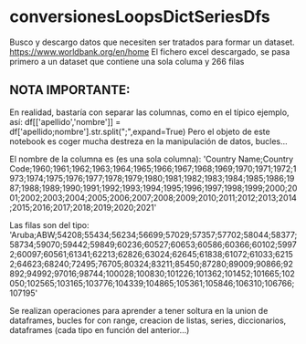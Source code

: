 # conversionesLoopsDictSeriesDfs
Busco y descargo datos que necesiten ser tratados para formar un dataset.
https://www.worldbank.org/en/home
El fichero excel descargado, se pasa primero a un dataset que contiene una sola columa y 266 filas

## NOTA IMPORTANTE:
En realidad, bastaría con separar las columnas, como en el típico ejemplo, así:
df[['apellido','nombre']] = df['apellido;nombre'].str.split(";",expand=True)
Pero el objeto de este notebook es coger mucha destreza en la manipulación de datos, bucles...

El nombre de la columna es (es una sola columna):
'Country Name;Country Code;1960;1961;1962;1963;1964;1965;1966;1967;1968;1969;1970;1971;1972;1973;1974;1975;1976;1977;1978;1979;1980;1981;1982;1983;1984;1985;1986;1987;1988;1989;1990;1991;1992;1993;1994;1995;1996;1997;1998;1999;2000;2001;2002;2003;2004;2005;2006;2007;2008;2009;2010;2011;2012;2013;2014;2015;2016;2017;2018;2019;2020;2021'

Las filas son del tipo:
'Aruba;ABW;54208;55434;56234;56699;57029;57357;57702;58044;58377;58734;59070;59442;59849;60236;60527;60653;60586;60366;60102;59972;60097;60561;61341;62213;62826;63024;62645;61838;61072;61033;62152;64623;68240;72495;76705;80324;83211;85450;87280;89009;90866;92892;94992;97016;98744;100028;100830;101226;101362;101452;101665;102050;102565;103165;103776;104339;104865;105361;105846;106310;106766;107195'

Se realizan operaciones para aprender a tener soltura en la union de dataframes, bucles for con range, creacion de listas, series, diccionarios, dataframes (cada tipo en función del anterior...)
